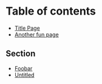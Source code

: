 # Table of contents

* [Title Page](README.md)
* [Another fun page](another-fun-page.md)

## Section

* [Foobar](section/foobar.md)
* [Untitled](section/untitled.md)

